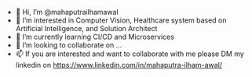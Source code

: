 - 👋 Hi, I’m @mahaputrailhamawal
- 👀 I’m interested in Computer Vision, Healthcare system based on Artificial Intelligence, and Solution Architect
- 🌱 I’m currently learning CI/CD and Microservices
- 💞️ I’m looking to collaborate on ...
- 📫 If you are interested and want to collaborate with me please DM my linkedin on https://www.linkedin.com/in/mahaputra-ilham-awal/

<!---
mahaputrailhamawal/mahaputrailhamawal is a ✨ special ✨ repository because its `README.md` (this file) appears on your GitHub profile.
You can click the Preview link to take a look at your changes.
--->
